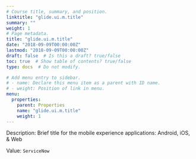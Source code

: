 ```yaml
---
# Course title, summary, and position.
linktitle: "glide.ui.m.title"
summary: ""
weight: 1
# Page metadata.
title: "glide.ui.m.title"
date: "2018-09-09T00:00:00Z"
lastmod: "2018-09-09T00:00:00Z"
draft: false  # Is this a draft? true/false
toc: true  # Show table of contents? true/false
type: docs  # Do not modify.

# Add menu entry to sidebar.
# - name: Declare this menu item as a parent with ID name.
# - weight: Position of link in menu.
menu:
  properties:
    parent: Properties
    name: "glide.ui.m.title"
    weight: 1
---
```


Description: Brief title for the mobile experience applications: Android, iOS, & Web


Value: `ServiceNow`